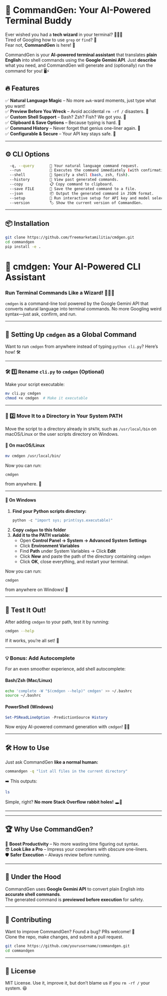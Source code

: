 # 🚀 CommandGen: Your AI-Powered Terminal Buddy

Ever wished you had a **tech wizard** in your terminal? 🧙‍♂️✨  
Tired of Googling how to use `grep` or `find`? 🥴  
Fear not, **CommandGen** is here! 🎉  

CommandGen is your **AI-powered terminal assistant** that translates **plain English** into shell commands using the **Google Gemini API**. Just **describe** what you need, and CommandGen will generate and (optionally) run the command for you! 🖥️⚡

## 🔥 Features

✅ **Natural Language Magic** – No more `awk`-ward moments, just type what you want!  
✅ **Preview Before You Wreck** – Avoid accidental `rm -rf /` disasters. 😬  
✅ **Custom Shell Support** – Bash? Zsh? Fish? We got you. 🐠  
✅ **Clipboard & Save Options** – Because typing is hard. 🤷  
✅ **Command History** – Never forget that genius one-liner again. 📝  
✅ **Configurable & Secure** – Your API key stays safe. 🔐  

---

## ⚙️ CLI Options

```bash
  -q, --query       💬 Your natural language command request.
  --run             🚀 Executes the command immediately (with confirmation).
  --shell           🐚 Specify a shell (bash, zsh, fish).
  --history         📜 View past generated commands.
  --copy            📋 Copy command to clipboard.
  --save FILE       💾 Save the generated command to a file.
  --json            📦 Output the generated command in JSON format.
  --setup           🔧 Run interactive setup for API key and model selection.
  --version         🏷️ Show the current version of CommandGen.
```
---

## 📦 Installation

```bash
git clone https://github.com/freemarketamilitia/cmdgen.git
cd commandgen
pip install -e .
```

# 🚀 cmdgen: Your AI-Powered CLI Assistant

### **Run Terminal Commands Like a Wizard! 🧙‍♂️✨**

`cmdgen` is a command-line tool powered by the Google Gemini API that converts natural language into terminal commands. No more Googling weird syntax—just ask, confirm, and run.

---

## **🔧 Setting Up `cmdgen` as a Global Command**
Want to run `cmdgen` from anywhere instead of typing `python cli.py`? Here’s how! 🛠️

---

### **🛠️ 1️⃣ Rename `cli.py` to `cmdgen` (Optional)**
Make your script executable:
```bash
mv cli.py cmdgen
chmod +x cmdgen  # Make it executable
```

---

### **🔗 2️⃣ Move It to a Directory in Your System PATH**
Move the script to a directory already in `$PATH`, such as `/usr/local/bin` on macOS/Linux or the user scripts directory on Windows.

#### **📌 On macOS/Linux**
```bash
mv cmdgen /usr/local/bin/
```
Now you can run:
```bash
cmdgen
```
from anywhere. 🎉

---

#### **📌 On Windows**
1. **Find your Python scripts directory:**
   ```powershell
   python -c "import sys; print(sys.executable)"
   ```
2. **Copy `cmdgen` to this folder**
3. **Add it to the PATH variable**:
   - Open **Control Panel → System → Advanced System Settings**
   - Click **Environment Variables**
   - Find **Path** under System Variables → Click **Edit**
   - Click **New** and paste the path of the directory containing `cmdgen`
   - Click **OK**, close everything, and restart your terminal.

Now you can run:
```powershell
cmdgen
```
from anywhere on Windows! 🎉

---


## **📢 Test It Out!**
After adding `cmdgen` to your path, test it by running:
```bash
cmdgen --help
```

If it works, you’re all set! 🚀

---

### **💡 Bonus: Add Autocomplete**
For an even smoother experience, add shell autocomplete:

#### **Bash/Zsh (Mac/Linux)**
```bash
echo 'complete -W "$(cmdgen --help)" cmdgen' >> ~/.bashrc
source ~/.bashrc
```

#### **PowerShell (Windows)**
```powershell
Set-PSReadLineOption -PredictionSource History
```

Now enjoy AI-powered command generation with `cmdgen`! 🚀🔥

---

## 🛠️ How to Use

Just ask CommandGen **like a normal human:**
```bash
commandgen -q "list all files in the current directory"
```
➡️ This outputs:  
```bash
ls
```
Simple, right? **No more Stack Overflow rabbit holes!** 🕳️🐇

---



---

## 🏆 Why Use CommandGen?

🚀 **Boost Productivity** – No more wasting time figuring out syntax.  
😎 **Look Like a Pro** – Impress your coworkers with obscure one-liners.  
🛡️ **Safer Execution** – Always review before running.  

---

## 🤖 Under the Hood

CommandGen uses **Google Gemini API** to convert plain English into **accurate shell commands**.  
The generated command is **previewed before execution** for safety.  

---

## 🤝 Contributing

Want to improve CommandGen? Found a bug? PRs welcome! 🚀  
Clone the repo, make changes, and submit a pull request.  

```bash
git clone https://github.com/yourusername/commandgen.git
cd commandgen
```

---

## 📝 License

MIT License. Use it, improve it, but don’t blame us if you `rm -rf /` your system. 😆  
